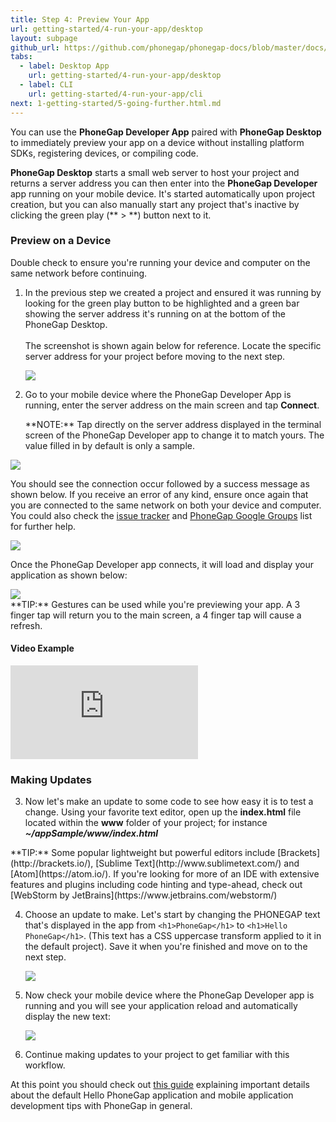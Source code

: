 ```yaml
---
title: Step 4: Preview Your App
url: getting-started/4-run-your-app/desktop
layout: subpage
github_url: https://github.com/phonegap/phonegap-docs/blob/master/docs/1-getting-started/4-run-your-app/1-desktop.html.md
tabs:
  - label: Desktop App
    url: getting-started/4-run-your-app/desktop
  - label: CLI
    url: getting-started/4-run-your-app/cli
next: 1-getting-started/5-going-further.html.md
---
```


You can use the **PhoneGap Developer App** paired with **PhoneGap Desktop** to immediately preview your app on a device without installing platform SDKs, registering devices, or compiling code.

**PhoneGap Desktop** starts a small web server to host your project and returns a server address you can then enter into the **PhoneGap Developer**
app running on your mobile device. It's started automatically upon project creation, but you can also manually start any project that's inactive
by clicking the green play (** &gt; **) button next to it.

### Preview on a Device
<div class="alert--warning">Double check to ensure you're running your device and computer on the same network before continuing. </div>

1. In the previous step we created a project and ensured it was running by looking for the green play button to be highlighted and a green bar
showing the server address it's running on at the bottom of the PhoneGap Desktop. <br><br>The screenshot is shown again below for reference. Locate the specific server address for your project before moving to the next step.

     ![](/images/desktop-app-create.png)

2. Go to your mobile device where the PhoneGap Developer App is running, enter the server address on the main screen and tap **Connect**.
   <div class="alert--info"> **NOTE:** Tap directly on the server address displayed in the terminal screen of the PhoneGap Developer app to change it to match yours. The value filled in by default is only a sample. </div>


  <img class="mobile-image" src="/images/dev-app-enter-add.jpg"/>


  You should see the connection occur followed by a success message as shown below. If you receive an error of any kind, ensure
   once again that you are connected to the same network on both your device and computer. You could also check the
   [issue tracker](https://github.com/phonegap/phonegap-app-developer/issues) and
   [PhoneGap Google Groups](https://groups.google.com/forum/#!forum/phonegap) list for further help.

  <img class="mobile-image" src="/images/dev-app-success.jpg"/>

  Once the PhoneGap Developer app connects, it will load and display your application as shown below:  

  <img class="mobile-image" src="/images/dev-app-preview.jpg"/>

  <div class="alert--tip"> **TIP:** Gestures can be used while you're previewing your app. A 3 finger tap will return you to the main screen, a 4 finger tap will cause a refresh.
  </div>


#### Video Example

<div class="video-wrapper">
  <iframe src="https://www.youtube.com/embed/pggw-9b8RVY" frameborder="0" allowfullscreen></iframe>
</div>

### Making Updates
3. Now let's make an update to some code to see how easy it is to test a change. Using your favorite text editor, open up the **index.html** file located within the **www** folder of your project; for instance ***~/appSample/www/index.html***
  <div class="alert--tip"> **TIP:** Some popular lightweight  but powerful editors include [Brackets](http://brackets.io/), [Sublime Text](http://www.sublimetext.com/) and [Atom](https://atom.io/). If you're looking for more of an IDE with extensive features and plugins including code hinting and type-ahead, check out [WebStorm by JetBrains](https://www.jetbrains.com/webstorm/)</div>

4. Choose an update to make. Let's start by changing the PHONEGAP text that's displayed in the app from `<h1>PhoneGap</h1>` to `<h1>Hello PhoneGap</h1>`. (This text has a CSS uppercase transform applied to it in the default project). Save it when you're finished and move on to the next step.

    ![](/images/editor.jpg)

5. Now check your mobile device where the PhoneGap Developer app is running and you will see your application reload and automatically display the new text:

    <img class="mobile-image" src="/images/dev-app-code-update.jpg"/>

6.  Continue making updates to your project to get familiar with this workflow.

At this point you should check out [this guide](/develop/hello-world-explained) explaining important details about the default Hello PhoneGap application and mobile application development tips with PhoneGap in general.
